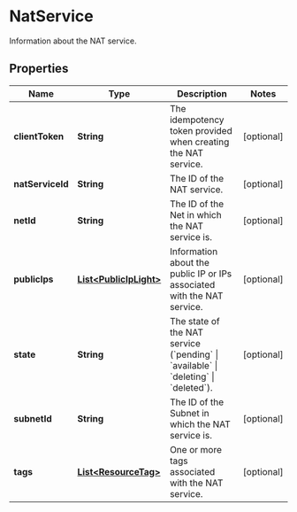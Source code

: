 

# NatService

Information about the NAT service.

## Properties

| Name | Type | Description | Notes |
|------------ | ------------- | ------------- | -------------|
|**clientToken** | **String** | The idempotency token provided when creating the NAT service. |  [optional] |
|**natServiceId** | **String** | The ID of the NAT service. |  [optional] |
|**netId** | **String** | The ID of the Net in which the NAT service is. |  [optional] |
|**publicIps** | [**List&lt;PublicIpLight&gt;**](PublicIpLight.md) | Information about the public IP or IPs associated with the NAT service. |  [optional] |
|**state** | **String** | The state of the NAT service (&#x60;pending&#x60; \\| &#x60;available&#x60; \\| &#x60;deleting&#x60; \\| &#x60;deleted&#x60;). |  [optional] |
|**subnetId** | **String** | The ID of the Subnet in which the NAT service is. |  [optional] |
|**tags** | [**List&lt;ResourceTag&gt;**](ResourceTag.md) | One or more tags associated with the NAT service. |  [optional] |



